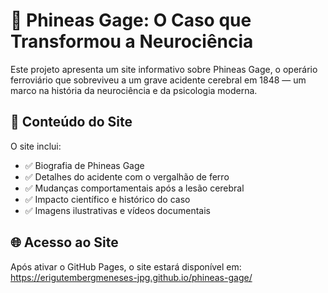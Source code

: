 # 🧠 Phineas Gage: O Caso que Transformou a Neurociência

Este projeto apresenta um site informativo sobre Phineas Gage, o operário ferroviário que sobreviveu a um grave acidente cerebral em 1848 — um marco na história da neurociência e da psicologia moderna.

## 📄 Conteúdo do Site

O site inclui:

- ✅ Biografia de Phineas Gage
- ✅ Detalhes do acidente com o vergalhão de ferro
- ✅ Mudanças comportamentais após a lesão cerebral
- ✅ Impacto científico e histórico do caso
- ✅ Imagens ilustrativas e vídeos documentais

## 🌐 Acesso ao Site

Após ativar o GitHub Pages, o site estará disponível em: https://erigutembergmeneses-jpg.github.io/phineas-gage/
